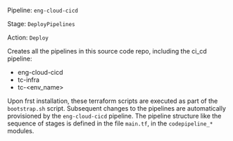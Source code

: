 Pipeline: `eng-cloud-cicd`

Stage: `DeployPipelines`

Action: `Deploy`

Creates all the pipelines in this source code repo, including the ci_cd pipeline:

* eng-cloud-cicd
* tc-infra
* tc-<env_name>

Upon frst installation, these terraform scripts are executed as part of the `bootstrap.sh` script. Subsequent changes to the pipelines are automatically provisioned by the `eng-cloud-cicd` pipeline.
The pipeline structure like the sequence of stages is defined in the file `main.tf`, in the `codepipeline_*` modules.

